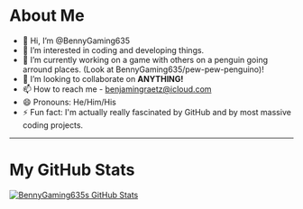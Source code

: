 # About Me
- 👋 Hi, I’m @BennyGaming635
- 👀 I’m interested in coding and developing things.
- 🌱 I’m currently working on a game with others on a penguin going arround places. (Look at BennyGaming635/pew-pew-penguino)!
- 💞️ I’m looking to collaborate on **ANYTHING!**
- 📫 How to reach me - benjamingraetz@icloud.com
- 😄 Pronouns: He/Him/His
- ⚡ Fun fact: I'm actually really fascinated by GitHub and by most massive coding projects.
***
# My GitHub Stats
[![BennyGaming635s GitHub Stats](https://github-readme-stats.vercel.app/api?username=BennyGaming635)](https://github.com/anuraghazra/github-readme-stats)

<!---
BennyGaming635/BennyGaming635 is a ✨ special ✨ repository because its `README.md` (this file) appears on your GitHub profile.
You can click the Preview link to take a look at your changes.
--->
